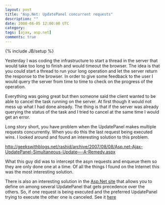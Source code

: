 ```yaml
---
layout: post
title: "Asp.Net: UpdatePanel concurrent requests"
description: ""
date: 2008-08-05 12:00:00 UTC
category: 
tags: [ajax, asp.net]
comments: true
---
```

{% include JB/setup %}

<div id="post">
<p>Yesterday I was coding the infrastructure to start a thread in the server  that would take too long to finish and would timeout the browser. The idea is  that you could start a thread to run your long operation and let the server  return the response to the browser. In order to give some feedback to the user I  would query the server from time to time to check on the progress of the  operation.</p>
<p>Everything was going great but then someone said the client wanted to be able  to cancel the task running on the server. At first though it would not mess up  what I had done already. The thing is that if the server was already querying  the status of the task and I tried to cancel at the same time I would get an  error.</p>
<p>Long story short, you have problem when the UpdatePanel makes multiple  requests concurrently. When you do this the last request being executed wins. I  looked around and found an interesting solution to this problem.</p>
<p><a href="http://geekswithblogs.net/rashid/archive/2007/08/08/Asp.net-Ajax-UpdatePanel-Simultaneous-Update---A-Remedy.aspx">http://geekswithblogs.net/rashid/archive/2007/08/08/Asp.net-Ajax-UpdatePanel-Simultaneous-Update&mdash;-A-Remedy.aspx</a></p>
<p>What this guy did was to intercept the asyn requests and enqueue them so they  are only done one at a time. Of all the things I found on the Internet this was  the most interesting solution.</p>
<p>There is also an interesting solution in the <a href="http://www.asp.net/">Asp.Net site</a> that allows you to define on among  several UpdatePanel that gets precedence over the others. So, if one request is  being executed and the preferred UpdatePanel trying to execute the other one is  canceled. See it <a href="http://asp.net/ajax/documentation/live/tutorials/ExclusiveAsyncPostback.aspx">here</a></p>
</div>